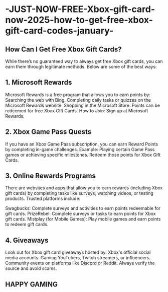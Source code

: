 # -JUST-NOW-FREE-Xbox-gift-card-now-2025-how-to-get-free-xbox-gift-card-codes-january-
## **How Can I Get Free Xbox Gift Cards?**
While there’s no guaranteed way to always get free Xbox gift cards, you can earn them through legitimate methods. Below are some of the best ways:

## 1. Microsoft Rewards
Microsoft Rewards is a free program that allows you to earn points by:
Searching the web with Bing.
Completing daily tasks or quizzes on the Microsoft Rewards website.
Shopping in the Microsoft Store.
Points can be redeemed for free Xbox Gift Cards.
How to Join: Sign up at Microsoft Rewards.
## 2. Xbox Game Pass Quests
If you have an Xbox Game Pass subscription, you can earn Reward Points by completing in-game challenges.
Example: Playing certain Game Pass games or achieving specific milestones.
Redeem those points for Xbox Gift Cards.
## 3. Online Rewards Programs
There are websites and apps that allow you to earn rewards (including Xbox gift cards) by completing tasks like surveys, watching videos, or testing products. Trusted platforms include:

Swagbucks: Complete surveys and activities to earn points redeemable for gift cards.
PrizeRebel: Complete surveys or tasks to earn points for Xbox gift cards.
Mistplay (for Mobile Games): Play mobile games and earn points to redeem gift cards.
## 4. Giveaways
Look out for Xbox gift card giveaways hosted by:
Xbox's official social media accounts.
Gaming YouTubers, Twitch streamers, or influencers.
Community events on platforms like Discord or Reddit.
Always verify the source and avoid scams.

## **HAPPY GAMING**
